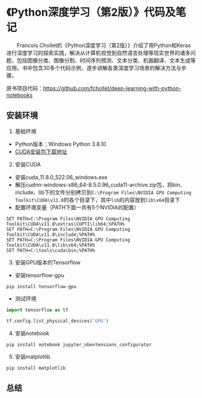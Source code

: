# 《Python深度学习（第2版）》代码及笔记
&emsp;&emsp;Francois Chollet的《Python深度学习（第2版）》介绍了用Python和Keras进行深度学习的探索实践，解决从计算机视觉到自然语言处理等现实世界的诸多问题，包括图像分类、图像分割、时间序列预测、文本分类、机器翻译、文本生成等应用。书中包含30多个代码示例，逐步讲解各类深度学习场景的解决方法与步骤。  

原书项目代码：https://github.com/fchollet/deep-learning-with-python-notebooks

## 安装环境

1. 基础环境
- Python版本：Windows Python 3.8.10
- [CUDA安装包下载地址](链接：https://pan.baidu.com/s/1rlX8ErIYYY8F_rFdEe5IgA?pwd=iwa5)

2. 安装CUDA
- 安装cuda_11.8.0_522.06_windows.exe
- 解压cudnn-windows-x86_64-8.5.0.96_cuda11-archive.zip包，将bin、include、lib下的文件分别拷贝到`C:\Program Files\NVIDIA GPU Computing Toolkit\CUDA\v11.8`的各个目录下，其中`lib`的内容放到`lib\x64`目录下
- 配置环境变量（PATH下面一共有5个NVIDIA的配置）
```shell
SET PATH=C:\Program Files\NVIDIA GPU Computing Toolkit\CUDA\v11.8\extras\CUPTI\lib64;%PATH%
SET PATH=C:\Program Files\NVIDIA GPU Computing Toolkit\CUDA\v11.8\include;%PATH%
SET PATH=C:\Program Files\NVIDIA GPU Computing Toolkit\CUDA\v11.8\lib\x64;%PATH%
SET PATH=C:\tools\cuda\bin;%PATH%
```

3. 安装GPU版本的Tensorflow

- 安装tensorflow-gpu
```shell
pip install tensorflow-gpu
```

- 测试环境
```python
import tensorflow as tf

tf.config.list_physical_devices('GPU')
```

4. 安装notebook
```shell
pip install notebook jupyter_nbextensions_configurator
```

5. 安装matplotlib
```shell
pip install matplotlib
```

## 总结